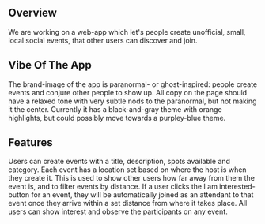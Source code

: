 ## Overview

We are working on a web-app which let's people create unofficial, small, local social events, that other users
can discover and join.

## Vibe Of The App

The brand-image of the app is paranormal- or ghost-inspired: people create events and conjure other people to show up. All copy on the page should have a relaxed tone with very subtle nods to the paranormal, but not making it the center. Currently it has a black-and-gray theme with orange highlights, but could possibly move towards a purpley-blue theme.

## Features

Users can create events with a title, description, spots available and category. Each event has a location set based on where the host is when they create it. This is used to show other users how far away from them the event is, and to filter events by distance. If a user clicks the I am
interested-button for an event, they will be automatically joined as an attendant to that event once they arrive within a set distance from where
it takes place. All users can show interest and observe the participants on any event.
